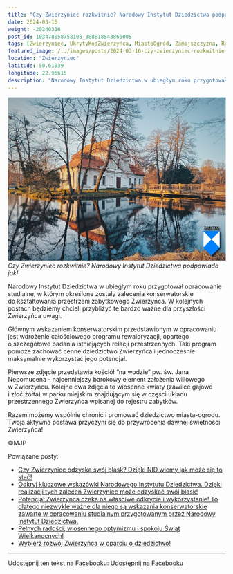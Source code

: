 ```yaml
---
title: "Czy Zwierzyniec rozkwitnie? Narodowy Instytut Dziedzictwa podpowiada jak!"
date: 2024-03-16
weight: -20240316
post_id: 103478058758108_388818543860005
tags: [Zwierzyniec, UkrytyKodZwierzyńca, MiastoOgród, Zamojszczyzna, Roztocze, Lubelskie, villarestituta, turystyka, dziedzictwo, zabytki, krajobrazy, TajemnicePrzeszłości, PodróżeWczasie, MagiczneMiejsce, narodowyinstytutdziedzictwa]
featured_image: /../images/posts/2024-03-16-czy-zwierzyniec-rozkwitnie-narodowy-instytut-dziedzictwa.jpg
location: "Zwierzyniec"
latitude: 50.61039
longitude: 22.96615
description: "Narodowy Instytut Dziedzictwa w ubiegłym roku przygotował opracowanie studialne, w którym określone zostały zalecenia konserwatorskie do kształtowania..."
---
```


![Czy Zwierzyniec rozkwitnie? Narodowy Instytut Dziedzictwa podpowiada jak!](/images/posts/2024-03-16-czy-zwierzyniec-rozkwitnie-narodowy-instytut-dziedzictwa.jpg)
*Czy Zwierzyniec rozkwitnie? Narodowy Instytut Dziedzictwa podpowiada jak!*

Narodowy Instytut Dziedzictwa w ubiegłym roku przygotował opracowanie studialne, w którym określone zostały zalecenia konserwatorskie do kształtowania przestrzeni zabytkowego Zwierzyńca. W kolejnych postach będziemy chcieli przybliżyć te bardzo ważne dla przyszłości Zwierzyńca uwagi.

Głównym wskazaniem  konserwatorskim przedstawionym w opracowaniu jest wdrożenie całościowego programu rewaloryzacji, opartego o szczegółowe badania istniejących relacji przestrzennych.
Taki program pomoże zachować cenne dziedzictwo Zwierzyńca i jednocześnie maksymalnie wykorzystać jego potencjał.

Pierwsze zdjęcie przedstawia kościół “na wodzie” pw. św. Jana Nepomucena - najcenniejszy barokowy element założenia willowego w Zwierzyńcu.
Kolejne dwa zdjęcia to wiosenne kwiaty (zawilce gajowe i złoć żółta) w parku miejskim znajdującym się w części układu przestrzennego Zwierzyńca wpisanej do rejestru zabytków.

Razem możemy wspólnie chronić i promować dziedzictwo miasta-ogrodu. Twoja aktywna postawa przyczyni się do przywrócenia dawnej świetności Zwierzyńca!



©MJP

Powiązane posty:
- [Czy Zwierzyniec odzyska swój blask? Dzięki NID wiemy jak może się to stać!](/posts/Czy-Zwierzyniec-odzyska-swoj-blask-Dzieki-NID-wiemy-jak)
- [Odkryj kluczowe wskazówki Narodowego Instytutu Dziedzictwa. Dzięki realizacji tych zaleceń Zwierzyniec może odzyskać swój blask!](/posts/Odkryj-kluczowe-wskazowki-Narodowego-Instytutu-Dziedzictwa)
- [Potencjał Zwierzyńca czeka na właściwe odkrycie i wykorzystanie! To dlatego niezwykle ważne dla niego są wskazania konserwatorskie zawarte w opracowaniu studialnym przygotowanym przez Narodowy Instytut Dziedzictwa.](/posts/Potencjal-Zwierzynca-czeka-na-wlasciwe-odkrycie)
- [Pełnych radości, wiosennego optymizmu i spokoju Świąt Wielkanocnych!](/posts/Pelnych-radosci-wiosennego-optymizmu-i-spokoju-Swiat)
- [Wybierz rozwój Zwierzyńca w oparciu o dziedzictwo!](/posts/Wybierz-rozwoj-Zwierzynca-w-oparciu-o-dziedzictwo)


---

Udostępnij ten tekst na Facebooku:
[Udostępnij na Facebooku](https://www.facebook.com/sharer/sharer.php?u=https://stowarzyszeniewachniewskiej.pl/posts/Czy-Zwierzyniec-rozkwitnie-Narodowy-Instytut-Dziedzictwa)

<script type="application/ld+json">
{
  "@context": "https://schema.org",
  "@type": "BlogPosting",
  "headline": "Czy Zwierzyniec rozkwitnie? Narodowy Instytut Dziedzictwa podpowiada jak!",
  "datePublished": "2024-03-16",
  "dateModified": "2024-03-16",
  "author": {
    "@type": "Person",
    "name": "Michał Jan Patyk"
  },
  "publisher": {
    "@type": "Organization",
    "name": "Stowarzyszenie im. Aleksandry Wachniewskiej",
    "logo": {
      "@type": "ImageObject",
      "url": "https://stowarzyszeniewachniewskiej.pl/images/logo/logo.svg"
    }
  },
  "mainEntityOfPage": {
    "@type": "WebPage",
    "@id": "https://stowarzyszeniewachniewskiej.pl/posts/czy-zwierzyniec-rozkwitnie-narodowy-instytut-dziedzictwa"
  },
  "image": {
    "@type": "ImageObject",
    "url": "https://stowarzyszeniewachniewskiej.pl//images/posts/2024-03-16-czy-zwierzyniec-rozkwitnie-narodowy-instytut-dziedzictwa.jpg"
  },
  "articleSection": "Dziedzictwo Kulturowe i Zabytki",
  "keywords": "[Zwierzyniec, UkrytyKodZwierzyńca, MiastoOgród, Zamojszczyzna, Roztocze, Lubelskie, villarestituta, turystyka, dziedzictwo, zabytki, krajobrazy, TajemnicePrzeszłości, PodróżeWczasie, MagiczneMiejsce, narodowyinstytutdziedzictwa]",
  "wordCount": 126,
  "articleBody": "Narodowy Instytut Dziedzictwa w ubiegłym roku przygotował opracowanie studialne, w którym określone zostały zalecenia konserwatorskie do kształtowania przestrzeni zabytkowego Zwierzyńca. W kolejnych postach będziemy chcieli przybliżyć te bardzo ważne dla przyszłości Zwierzyńca uwagi.\n\nGłównym wskazaniem  konserwatorskim przedstawionym w opracowaniu jest wdrożenie całościowego programu rewaloryzacji, opartego o szczegółowe badania istniejących relacji przestrzennych.\nTaki program pomoże zachować cenne dziedzictwo Zwierzyńca i jednocześnie maksymalnie wykorzystać jego potencjał.\n\nPierwsze zdjęcie przedstawia kościół “na wodzie” pw. św. Jana Nepomucena - najcenniejszy barokowy element założenia willowego w Zwierzyńcu.\nKolejne dwa zdjęcia to wiosenne kwiaty (zawilce gajowe i złoć żółta) w parku miejskim znajdującym się w części układu przestrzennego Zwierzyńca wpisanej do rejestru zabytków.\n\nRazem możemy wspólnie chronić i promować dziedzictwo miasta-ogrodu. Twoja aktywna postawa przyczyni się do przywrócenia dawnej świetności Zwierzyńca!\n\n\n\n©MJP",
  "description": "Narodowy Instytut Dziedzictwa w ubiegłym roku przygotował opracowanie studialne, w którym określone zostały zalecenia konserwatorskie do kształtowania...",
  "copyrightHolder": {
    "@type": "Person",
    "name": "Michał Jan Patyk"
  }
}
</script>
<script type="application/ld+json">
{
  "@context": "https://schema.org",
  "@type": "BreadcrumbList",
  "itemListElement": [
    {
      "@type": "ListItem",
      "position": 1,
      "name": "Home",
      "item": "https://stowarzyszeniewachniewskiej.pl"
    },
    {
      "@type": "ListItem",
      "position": 2,
      "name": "posts",
      "item": "https://stowarzyszeniewachniewskiej.pl/posts"
    },
    {
      "@type": "ListItem",
      "position": 3,
      "name": "Czy Zwierzyniec rozkwitnie? Narodowy Instytut Dziedzictwa podpowiada jak!",
      "item": "https://stowarzyszeniewachniewskiej.pl/posts/czy-zwierzyniec-rozkwitnie-narodowy-instytut-dziedzictwa"
    }
  ]
}
</script>
